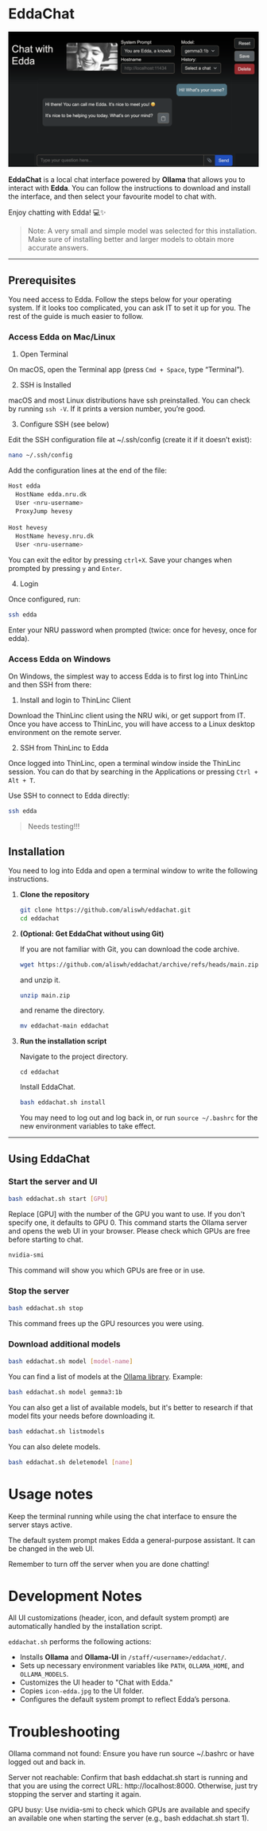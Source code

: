 # EddaChat

![EddaChat Screenshot](readme-chat.png)

**EddaChat** is a local chat interface powered by **Ollama** that allows you to interact with **Edda**. You can follow the instructions to download and install the interface, and then select your favourite model to chat with.

Enjoy chatting with Edda! 💻✨


> Note: A very small and simple model was selected for this installation. Make sure of installing better and larger models to obtain more accurate answers.

---


## Prerequisites

You need access to Edda. Follow the steps below for your operating system. If it looks too complicated, you can ask IT to set it up for you. The rest of the guide is much easier to follow.

### Access Edda on Mac/Linux

1. Open Terminal

On macOS, open the Terminal app (press `Cmd + Space`, type “Terminal”).

2.  SSH is Installed

macOS and most Linux distributions have ssh preinstalled.
You can check by running `ssh -V`. If it prints a version number, you’re good.

3. Configure SSH (see below)

Edit the SSH configuration file at ~/.ssh/config (create it if it doesn’t exist):

```bash
nano ~/.ssh/config
```

Add the configuration lines at the end of the file:

```bash
Host edda
  HostName edda.nru.dk
  User <nru-username>
  ProxyJump hevesy

Host hevesy
  HostName hevesy.nru.dk
  User <nru-username>
```

You can exit the editor by pressing `ctrl+X`. Save your changes when prompted by pressing `y` and `Enter`.


4. Login

Once configured, run:

```bash
ssh edda
```

Enter your NRU password when prompted (twice: once for hevesy, once for edda).


### Access Edda on Windows

On Windows, the simplest way to access Edda is to first log into ThinLinc and then SSH from there:

1. Install and login to ThinLinc Client

Download the ThinLinc client using the NRU wiki, or get support from IT.
Once you have access to ThinLinc, you will have access to a Linux desktop environment on the remote server.

2. SSH from ThinLinc to Edda

Once logged into ThinLinc, open a terminal window inside the ThinLinc session. You can do that by searching in the Applications or pressing `Ctrl + Alt + T`.


Use SSH to connect to Edda directly:

```bash
ssh edda
```

> Needs testing!!!



## Installation

You need to log into Edda and open a terminal window to write the following instructions.


1.  **Clone the repository**
    
    ```bash
    git clone https://github.com/aliswh/eddachat.git
    cd eddachat
    ```

2.  **(Optional: Get EddaChat without using Git)**

    If you are not familiar with Git, you can download the code archive.

    ```bash
    wget https://github.com/aliswh/eddachat/archive/refs/heads/main.zip
    ```
    and unzip it.

    ```bash
    unzip main.zip
    ```

    and rename the directory.

    ```bash
    mv eddachat-main eddachat
    ```
    
3.  **Run the installation script**
    
    Navigate to the project directory.

    ```
    cd eddachat
    ```

    Install EddaChat.

    ```bash
    bash eddachat.sh install
    ```
    
    You may need to log out and log back in, or run `source ~/.bashrc` for the new environment variables to take effect.
    

---

## Using EddaChat

### Start the server and UI

```bash
bash eddachat.sh start [GPU]
```

Replace [GPU] with the number of the GPU you want to use. If you don't specify one, it defaults to GPU 0. This command starts the Ollama server and opens the web UI in your browser. Please check which GPUs are free before starting to chat.

```bash
nvidia-smi
```

This command will show you which GPUs are free or in use.

### Stop the server
```bash
bash eddachat.sh stop
```
This command frees up the GPU resources you were using.

### Download additional models
```bash
bash eddachat.sh model [model-name]
```

You can find a list of models at the [Ollama library](https://ollama.com/library). Example:

```bash
bash eddachat.sh model gemma3:1b
```

You can also get a list of available models, but it's better to research if that model fits your needs before downloading it.

```bash
bash eddachat.sh listmodels
```

You can also delete models.

```bash
bash eddachat.sh deletemodel [name]
```

# Usage notes

Keep the terminal running while using the chat interface to ensure the server stays active.

The default system prompt makes Edda a general-purpose assistant. It can be changed in the web UI.

Remember to turn off the server when you are done chatting!

# Development Notes
All UI customizations (header, icon, and default system prompt) are automatically handled by the installation script.

`eddachat.sh` performs the following actions:
* Installs **Ollama** and **Ollama-UI** in `/staff/<username>/eddachat/`.
* Sets up necessary environment variables like `PATH`, `OLLAMA_HOME`, and `OLLAMA_MODELS`.
* Customizes the UI header to "Chat with Edda."
* Copies `icon-edda.jpg` to the UI folder.
* Configures the default system prompt to reflect Edda’s persona.

# Troubleshooting
Ollama command not found: Ensure you have run source ~/.bashrc or have logged out and back in.

Server not reachable: Confirm that bash eddachat.sh start is running and that you are using the correct URL: http://localhost:8000. Otherwise, just try stopping the server and starting it again.

GPU busy: Use nvidia-smi to check which GPUs are available and specify an available one when starting the server (e.g., bash eddachat.sh start 1).







